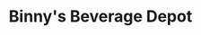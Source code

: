 ---
title: "Binny's Beverage Depot"
url: /chicago/binnys-beverage-depot-east-47th-street/
shop: alcohol
---